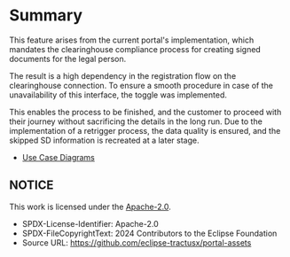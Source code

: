 # Summary

This feature arises from the current portal's implementation, which mandates the clearinghouse compliance process for creating signed documents for the legal person.

The result is a high dependency in the registration flow on the clearinghouse connection. To ensure a smooth procedure in case of the unavailability of this interface, the toggle was implemented.

This enables the process to be finished, and the customer to proceed with their journey without sacrificing the details in the long run. Due to the implementation of a retrigger process, the data quality is ensured, and the skipped SD information is recreated at a later stage.

- [Use Case Diagrams](/docs/developer/10.%20Disable%20Clearinghouse%20SD/Use-Case-Diagrams.md)

## NOTICE

This work is licensed under the [Apache-2.0](https://www.apache.org/licenses/LICENSE-2.0).

- SPDX-License-Identifier: Apache-2.0
- SPDX-FileCopyrightText: 2024 Contributors to the Eclipse Foundation
- Source URL: https://github.com/eclipse-tractusx/portal-assets
